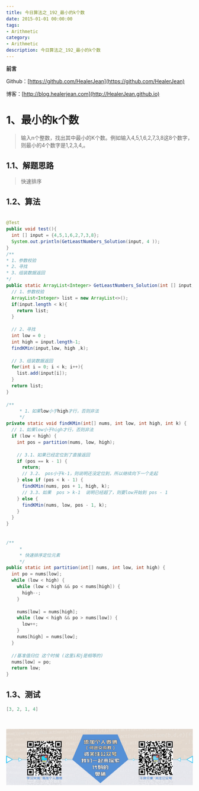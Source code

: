```yaml
---
title: 今日算法之_192_最小的k个数
date: 2015-01-01 00:00:00
tags: 
- Arithmetic
category: 
- Arithmetic
description: 今日算法之_192_最小的k个数
---
```


**前言**     

 Github：[https://github.com/HealerJean](https://github.com/HealerJean)         

 博客：[http://blog.healerjean.com](http://HealerJean.github.io)          



# 1、最小的k个数
> 输入n个整数，找出其中最小的K个数。例如输入4,5,1,6,2,7,3,8这8个数字，则最小的4个数字是1,2,3,4,。



## 1.1、解题思路 

>  快速排序



## 1.2、算法

```java

@Test
public void test(){
  int [] input = {4,5,1,6,2,7,3,8};
  System.out.println(GetLeastNumbers_Solution(input, 4 ));
}
/**
* 1、参数校验
* 2、寻找
* 3、组装数据返回
*/
public static ArrayList<Integer> GetLeastNumbers_Solution(int [] input, int k) {
  // 1、参数校验
  ArrayList<Integer> list = new ArrayList<>();
  if(input.length < k){
    return list;
  }

  // 2、寻找
  int low = 0 ;
  int high = input.length-1;
  findKMin(input,low, high ,k);

  // 3、组装数据返回
  for(int i = 0; i < k; i++){
    list.add(input[i]);
  }
  return list;
}

/**
     * 1、如果low小于high才行，否则非法
     */
private static void findKMin(int[] nums, int low, int high, int k) {
  // 1、如果low小于high才行，否则非法
  if (low < high) {
    int pos = partition(nums, low, high);

    // 3.1、如果已经定位到了直接返回
    if (pos == k - 1) {
      return;
      // 3.2、 pos小于k-1，则说明还没定位到，所以继续向下一个走起
    } else if (pos < k - 1) {
      findKMin(nums, pos + 1, high, k);
      // 3.3、如果  pos > k-1  说明已经超了，则要low开始到 pos - 1
    } else {
      findKMin(nums, low, pos - 1, k);
    }
  }
}


/**
     *
     * 快速排序定位元素
     */
public static int partition(int[] nums, int low, int high) {
  int po = nums[low];
  while (low < high) {
    while (low < high && po < nums[high]) {
      high--;
    }

    nums[low] = nums[high];
    while (low < high && po > nums[low]) {
      low++;
    }
    nums[high] = nums[low];
  }

  //基准值归位 这个时候 (这里i和j是相等的)
  nums[low] = po;
  return low;
}

```




## 1.3、测试 

```java
[3, 2, 1, 4]
```



​          

![ContactAuthor](https://raw.githubusercontent.com/HealerJean/HealerJean.github.io/master/assets/img/artical_bottom.jpg)



<link rel="stylesheet" href="https://unpkg.com/gitalk/dist/gitalk.css">

<script src="https://unpkg.com/gitalk@latest/dist/gitalk.min.js"></script> 
<div id="gitalk-container"></div>    
 <script type="text/javascript">
    var gitalk = new Gitalk({
		clientID: `1d164cd85549874d0e3a`,
		clientSecret: `527c3d223d1e6608953e835b547061037d140355`,
		repo: `HealerJean.github.io`,
		owner: 'HealerJean',
		admin: ['HealerJean'],
		id: 'adyHDtWUxXPYSzq9',
    });
    gitalk.render('gitalk-container');
</script> 


